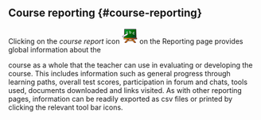 ## Course reporting {#course-reporting}

Clicking on the _course report_ icon ![](../assets/graphics187.png) on the Reporting page provides global information about the

course as a whole that the teacher can use in evaluating or developing the course. This includes information such as general progress through learning paths, overall test scores, participation in forum and chats, tools used, documents downloaded and links visited. As with other reporting pages, information can be readily exported as csv files or printed by clicking the relevant tool bar icons.